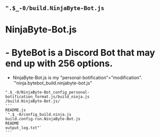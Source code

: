 ```".$_-0/build.NinjaByte-Bot.js```
---
# NinjaByte-Bot.js
#  - ByteBot is a Discord Bot that may end up with 256 options.  
  - NinjaByte-Bot.js is my "personal-botification"="modification".
`"ninja.bytebot_build.ninjabyte-bot.js"
```
".$_-0/NinjaByte-Bot_config_personal-botification_format.js/build_ninja.js
/build.NinjaByte-Bot.js/
'''
README.js
`".$_-0/config_build.ninja.js
build.config-run.NinjaByte-Bot.js
README
output_log.txt"`
'''
